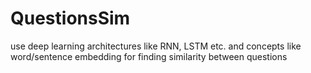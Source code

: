 # QuestionsSim
use deep learning architectures like RNN, LSTM etc. and concepts like word/sentence embedding for finding similarity between questions 
